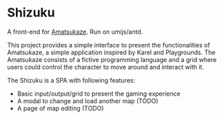 # Shizuku

A front-end for [Amatsukaze](https://github.com/kokoro-aya/amatsukaze). Run on umijs/antd.

This project provides a simple interface to present the functionalities of Amatsukaze, a simple application inspired by 
Karel and Playgrounds. The Amatsukaze consists of a fictive programming language and a grid where users could control
the character to move around and interact with it.

The Shizuku is a SPA with following features:

- Basic input/output/grid to present the gaming experience
- A modal to change and load another map (TODO)
- A page of map editing (TODO)
